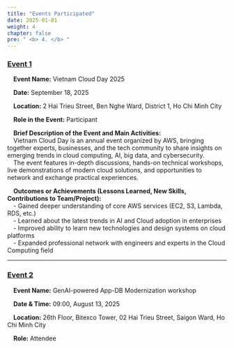 ```yaml
---
title: "Events Participated"
date: 2025-01-01
weight: 4
chapter: false
pre: " <b> 4. </b> "
---
```


### [Event 1](4.1-Event1/)  
&emsp;**Event Name:** Vietnam Cloud Day 2025  

&emsp;**Date:** September 18, 2025  

&emsp;**Location:** 2 Hai Trieu Street, Ben Nghe Ward, District 1, Ho Chi Minh City  

&emsp;**Role in the Event:** Participant  

&emsp;**Brief Description of the Event and Main Activities:**  
&emsp;Vietnam Cloud Day is an annual event organized by AWS, bringing together experts, businesses, and the tech community to share insights on emerging trends in cloud computing, AI, big data, and cybersecurity.  
&emsp;The event features in-depth discussions, hands-on technical workshops, live demonstrations of modern cloud solutions, and opportunities to network and exchange practical experiences.  

&emsp;**Outcomes or Achievements (Lessons Learned, New Skills, Contributions to Team/Project):**  
&emsp;- Gained deeper understanding of core AWS services (EC2, S3, Lambda, RDS, etc.)  
&emsp;- Learned about the latest trends in AI and Cloud adoption in enterprises  
&emsp;- Improved ability to learn new technologies and design systems on cloud platforms  
&emsp;- Expanded professional network with engineers and experts in the Cloud Computing field  


---

### [Event 2](4.2-Event2/)  
&emsp;**Event Name:** GenAI-powered App-DB Modernization workshop  

&emsp;**Date & Time:** 09:00, August 13, 2025  

&emsp;**Location:** 26th Floor, Bitexco Tower, 02 Hai Trieu Street, Saigon Ward, Ho Chi Minh City  

&emsp;**Role:** Attendee  
